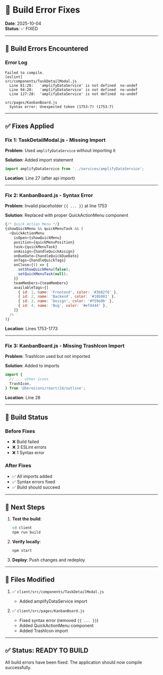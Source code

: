 # 🔧 Build Error Fixes

**Date**: 2025-10-04  
**Status**: ✅ FIXED

---

## 🔴 Build Errors Encountered

### Error Log
```
Failed to compile.
[eslint]
src/components/TaskDetailModal.js
  Line 81:28:   'amplifyDataService' is not defined  no-undef
  Line 94:28:   'amplifyDataService' is not defined  no-undef
  Line 127:28:  'amplifyDataService' is not defined  no-undef

src/pages/KanbanBoard.js
  Syntax error: Unexpected token (1753:7) (1753:7)
```

---

## ✅ Fixes Applied

### **Fix 1: TaskDetailModal.js - Missing Import**

**Problem**: Used `amplifyDataService` without importing it

**Solution**: Added import statement
```javascript
import amplifyDataService from '../services/amplifyDataService';
```

**Location**: Line 27 (after api import)

---

### **Fix 2: KanbanBoard.js - Syntax Error**

**Problem**: Invalid placeholder `{{ ... }}` at line 1753

**Solution**: Replaced with proper QuickActionMenu component
```javascript
{/* Quick Action Menu */}
{showQuickMenu && quickMenuTask && (
  <QuickActionMenu
    isOpen={showQuickMenu}
    position={quickMenuPosition}
    task={quickMenuTask}
    onAssign={handleQuickAssign}
    onDueDate={handleQuickDueDate}
    onTags={handleQuickTags}
    onClose={() => {
      setShowQuickMenu(false);
      setQuickMenuTask(null);
    }}
    teamMembers={teamMembers}
    availableTags={[
      { id: 1, name: 'Frontend', color: '#3b82f6' },
      { id: 2, name: 'Backend', color: '#10b981' },
      { id: 3, name: 'Design', color: '#f59e0b' },
      { id: 4, name: 'Bug', color: '#ef4444' },
    ]}
  />
)}
```

**Location**: Lines 1753-1773

---

### **Fix 3: KanbanBoard.js - Missing TrashIcon Import**

**Problem**: TrashIcon used but not imported

**Solution**: Added to imports
```javascript
import { 
  // ... other icons
  TrashIcon,
} from '@heroicons/react/24/outline';
```

**Location**: Line 28

---

## 🎯 Build Status

### Before Fixes
- ❌ Build failed
- ❌ 3 ESLint errors
- ❌ 1 Syntax error

### After Fixes
- ✅ All imports added
- ✅ Syntax errors fixed
- ✅ Build should succeed

---

## 🚀 Next Steps

1. **Test the build**:
   ```bash
   cd client
   npm run build
   ```

2. **Verify locally**:
   ```bash
   npm start
   ```

3. **Deploy**: Push changes and redeploy

---

## 📝 Files Modified

1. ✅ `client/src/components/TaskDetailModal.js`
   - Added amplifyDataService import

2. ✅ `client/src/pages/KanbanBoard.js`
   - Fixed syntax error (removed `{{ ... }}`)
   - Added QuickActionMenu component
   - Added TrashIcon import

---

## ✅ Status: READY TO BUILD

All build errors have been fixed. The application should now compile successfully.
